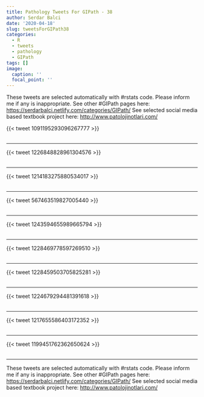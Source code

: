 ```yaml
---
title: Pathology Tweets For GIPath - 38
author: Serdar Balci
date: '2020-04-18'
slug: tweetsForGIPath38
categories:
  - R
  - tweets
  - pathology
  - GIPath
tags: []
image:
  caption: ''
  focal_point: ''
---
```



These tweets are selected automatically with #rstats code. Please inform me if any is inappropriate.
See other #GIPath pages here: https://serdarbalci.netlify.com/categories/GIPath/ 
See selected social media based textbook project here: http://www.patolojinotlari.com/

{{< tweet 1091195293096267777 >}}
<br>
<br>
<hr>
{{< tweet 1226848828961304576 >}}
<br>
<br>
<hr>
{{< tweet 1214183275880534017 >}}
<br>
<br>
<hr>
{{< tweet 567463519827005440 >}}
<br>
<br>
<hr>
{{< tweet 1243594655989665794 >}}
<br>
<br>
<hr>
{{< tweet 1228469778597269510 >}}
<br>
<br>
<hr>
{{< tweet 1228459503705825281 >}}
<br>
<br>
<hr>
{{< tweet 1224679294481391618 >}}
<br>
<br>
<hr>
{{< tweet 1217655586403172352 >}}
<br>
<br>
<hr>
{{< tweet 1199451762362650624 >}}
<br>
<br>
<hr>


These tweets are selected automatically with #rstats code. Please inform me if any is inappropriate.
See other #GIPath pages here: https://serdarbalci.netlify.com/categories/GIPath/ 
See selected social media based textbook project here: http://www.patolojinotlari.com/
